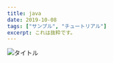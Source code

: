 ```yaml
---
title: java
date: 2019-10-08
tags: ["サンプル", "チュートリアル"]
excerpt: これは抜粋です。
---
```

![タイトル](https://github.com/libibo/boilerplate/source/images/Collection.png)
